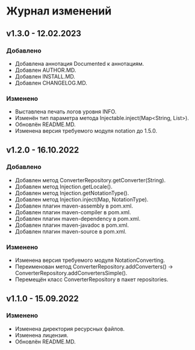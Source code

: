 # Журнал изменений
## v1.3.0 - 12.02.2023
### Добавлено
* Добавлена аннотация Documented к аннотациям.
* Добавлен AUTHOR.MD.
* Добавлен INSTALL.MD.
* Добавлен CHANGELOG.MD.

### Изменено
* Выставлена печать логов уровня INFO.
* Изменён тип параметра метода Injectable.inject(Map<String, List<String>>).
* Обновлён README.MD.
* Изменена версия требуемого модуля notation до 1.5.0.

## v1.2.0 - 16.10.2022
### Добавлено
* Добавлен метод ConverterRepository.getConverter(String).
* Добавлен метод Injection.getLocale().
* Добавлен метод Injection.getNotationType().
* Добавлен метод Injection.inject(Map, NotationType).
* Добавлен плагин maven-assembly в pom.xml.
* Добавлен плагин maven-compiler в pom.xml.
* Добавлен плагин maven-dependency в pom.xml.
* Добавлен плагин maven-javadoc в pom.xml.
* Добавлен плагин maven-source в pom.xml.

### Изменено
* Изменена версия требуемого модуля NotationConverting.
* Переименован метод ConverterRepository.addConverters() -> ConverterRepository.addConvertersSimple().
* Перемещён класс ConverterRepository в пакет repositories.

## v1.1.0 - 15.09.2022
### Изменено
* Изменена директория ресурсных файлов.
* Изменена лицензия.
* Обновлён README.MD.
